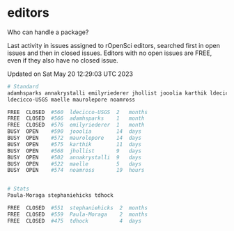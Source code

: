 # editors

Who can handle a package?

Last activity in issues assigned to rOpenSci editors, searched first in open
issues and then in closed issues. Editors with no open issues are FREE, even if
they also have no closed issue.


Updated on Sat May 20 12:29:03 UTC 2023

```bash
# Standard
adamhsparks annakrystalli emilyriederer jhollist jooolia karthik ldecicco
ldecicco-USGS maelle maurolepore noamross

FREE  CLOSED  #560  ldecicco-USGS  2   months
FREE  CLOSED  #566  adamhsparks    1   month
FREE  CLOSED  #576  emilyriederer  1   month
BUSY  OPEN    #590  jooolia        14  days
BUSY  OPEN    #572  maurolepore    14  days
BUSY  OPEN    #575  karthik        11  days
BUSY  OPEN    #568  jhollist       9   days
BUSY  OPEN    #502  annakrystalli  9   days
BUSY  OPEN    #522  maelle         5   days
BUSY  OPEN    #574  noamross       19  hours


# Stats
Paula-Moraga stephaniehicks tdhock

FREE  CLOSED  #551  stephaniehicks  2  months
FREE  CLOSED  #559  Paula-Moraga    2  months
FREE  CLOSED  #475  tdhock          4  days
```
